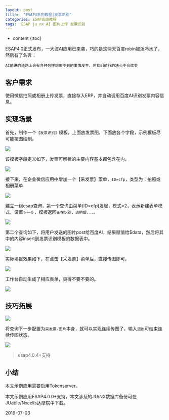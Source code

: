 ```yaml
---
layout: post
title:  "ESAP4系列教程|发票识别"
categories: ESAP高级教程
tags:  ESAP ju nx AI 图片上传 发票识别
---
```


* content
{:toc}

ESAP4.0正式发布，一大波AI应用已来袭，巧的是这两天百度robin被泼冷水了，然后有了名言：

`AI前进的道路上会有各种各样想象不到的事情发生，但我们前行的决心不会改变`

## 客户需求

使用微信拍照或相册上传发票，直接存入ERP，并自动调用百度AI识别发票内容信息。

## 实现场景

首先，制作一个`【发票识别】`模板，上面放发票图，下面放各个字段，示例模板尽可能按图绘制。

![](/img/esap4a1-1.png)

该模板字段定义如下，发票可解析的主要内容基本都包含在内。

![](/img/esap4a1-2.png)

接下来，在企业微信应用中增加一个【采发票】菜单，`ID=cfp`，类型为：拍照或相册菜单

![](/img/esap4a-2.png)

建立一组esap查询，第一个查询由菜单(ID=cfp)发起，模式=2，表示新建表单模式，设置`下一步`，模板返回`正在识别，请稍后...`。

![](/img/esap4a1-3.png)

第二个查询如下，将用户发送的图片post给百度AI，结果赋值给$data，然后将其中的内容insert到发票识别模板的数据表中。

![](/img/esap4a1-4.png)

实际填报效果如下，在点击【采发票】菜单后，直接传图即可。

![](/img/esap4a1-5.png)

工作台自动生成了相应表单，爽得不要不要的。

![](/img/esap4a1-6.png)

## 技巧拓展

![](/img/esap4a1-7.png)

将查询下一步配置为`采发票-图片`本身，就可以实现连续传图了，输入`退出`可结束连续传图状态。

![](/img/esap4a1-8.jpg)

> esap4.0.4+支持

## 小结
本文示例应用需要启用Tokenserver。

本文示例应用ESAP4.0.0+支持，本文涉及的JU/NX数据库备份可在JUable/Nxcells达摩院中下载。

2019-07-03